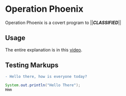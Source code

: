 # Operation Phoenix

Operation Phoenix is a covert program to ||**_CLASSIFIED_**||

## Usage

The entire explanation is in this [video](https://youtu.be/xvFZjo5PgG0).

## Testing Markups

```diff
- Hello there, how is everyone today?
```

```java
System.out.println("Hello There");
Hmm
```
